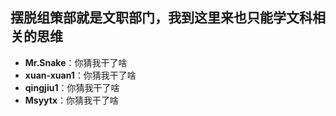 ## 摆脱组策部就是文职部门，我到这里来也只能学文科相关的思维

* **Mr.Snake**：你猜我干了啥
* **xuan-xuan1**：你猜我干了啥
* **qingjiu1**：你猜我干了啥
* **Msyytx**：你猜我干了啥